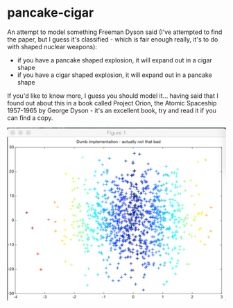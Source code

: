 pancake-cigar
=============

An attempt to model something Freeman Dyson said (I've attempted  to find the paper, but I guess it's classified - which is fair enough really, it's to do with shaped nuclear weapons):

* if you have a pancake shaped explosion, it will expand out in a cigar shape
* if you have a cigar shaped explosion, it will expand out in a pancake shape

If you'd like to know more, I guess you should model it... having said that I found out about this in a book called Project Orion, the Atomic Spaceship 1957-1965 by George Dyson - it's an excellent book, try and read it if you can find a copy.

![alt tag](https://github.com/hamishdickson/pancake-cigar/blob/development/images/dumb-implementation.png)